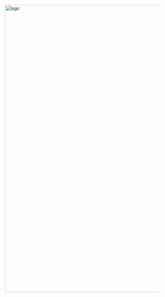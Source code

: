 
<img width="930" alt="logo" src="https://github.com/svetlanasieber/Software-Engineering--Path-SoftUni/assets/135451084/16a2f62a-a948-49b1-960c-2bfc4b9310ea">
